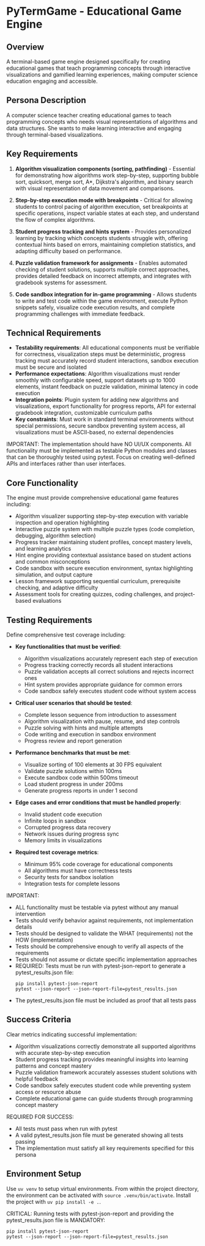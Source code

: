 # PyTermGame - Educational Game Engine

## Overview
A terminal-based game engine designed specifically for creating educational games that teach programming concepts through interactive visualizations and gamified learning experiences, making computer science education engaging and accessible.

## Persona Description
A computer science teacher creating educational games to teach programming concepts who needs visual representations of algorithms and data structures. She wants to make learning interactive and engaging through terminal-based visualizations.

## Key Requirements
1. **Algorithm visualization components (sorting, pathfinding)** - Essential for demonstrating how algorithms work step-by-step, supporting bubble sort, quicksort, merge sort, A*, Dijkstra's algorithm, and binary search with visual representation of data movement and comparisons.

2. **Step-by-step execution mode with breakpoints** - Critical for allowing students to control pacing of algorithm execution, set breakpoints at specific operations, inspect variable states at each step, and understand the flow of complex algorithms.

3. **Student progress tracking and hints system** - Provides personalized learning by tracking which concepts students struggle with, offering contextual hints based on errors, maintaining completion statistics, and adapting difficulty based on performance.

4. **Puzzle validation framework for assignments** - Enables automated checking of student solutions, supports multiple correct approaches, provides detailed feedback on incorrect attempts, and integrates with gradebook systems for assessment.

5. **Code sandbox integration for in-game programming** - Allows students to write and test code within the game environment, execute Python snippets safely, visualize code execution results, and complete programming challenges with immediate feedback.

## Technical Requirements
- **Testability requirements**: All educational components must be verifiable for correctness, visualization steps must be deterministic, progress tracking must accurately record student interactions, sandbox execution must be secure and isolated
- **Performance expectations**: Algorithm visualizations must render smoothly with configurable speed, support datasets up to 1000 elements, instant feedback on puzzle validation, minimal latency in code execution
- **Integration points**: Plugin system for adding new algorithms and visualizations, export functionality for progress reports, API for external gradebook integration, customizable curriculum paths
- **Key constraints**: Must work in standard terminal environments without special permissions, secure sandbox preventing system access, all visualizations must be ASCII-based, no external dependencies

IMPORTANT: The implementation should have NO UI/UX components. All functionality must be implemented as testable Python modules and classes that can be thoroughly tested using pytest. Focus on creating well-defined APIs and interfaces rather than user interfaces.

## Core Functionality
The engine must provide comprehensive educational game features including:
- Algorithm visualizer supporting step-by-step execution with variable inspection and operation highlighting
- Interactive puzzle system with multiple puzzle types (code completion, debugging, algorithm selection)
- Progress tracker maintaining student profiles, concept mastery levels, and learning analytics
- Hint engine providing contextual assistance based on student actions and common misconceptions
- Code sandbox with secure execution environment, syntax highlighting simulation, and output capture
- Lesson framework supporting sequential curriculum, prerequisite checking, and adaptive difficulty
- Assessment tools for creating quizzes, coding challenges, and project-based evaluations

## Testing Requirements
Define comprehensive test coverage including:
- **Key functionalities that must be verified**:
  - Algorithm visualizations accurately represent each step of execution
  - Progress tracking correctly records all student interactions
  - Puzzle validation accepts all correct solutions and rejects incorrect ones
  - Hint system provides appropriate guidance for common errors
  - Code sandbox safely executes student code without system access

- **Critical user scenarios that should be tested**:
  - Complete lesson sequence from introduction to assessment
  - Algorithm visualization with pause, resume, and step controls
  - Puzzle solving with hints and multiple attempts
  - Code writing and execution in sandbox environment
  - Progress review and report generation

- **Performance benchmarks that must be met**:
  - Visualize sorting of 100 elements at 30 FPS equivalent
  - Validate puzzle solutions within 100ms
  - Execute sandbox code within 500ms timeout
  - Load student progress in under 200ms
  - Generate progress reports in under 1 second

- **Edge cases and error conditions that must be handled properly**:
  - Invalid student code execution
  - Infinite loops in sandbox
  - Corrupted progress data recovery
  - Network issues during progress sync
  - Memory limits in visualizations

- **Required test coverage metrics**:
  - Minimum 95% code coverage for educational components
  - All algorithms must have correctness tests
  - Security tests for sandbox isolation
  - Integration tests for complete lessons

IMPORTANT:
- ALL functionality must be testable via pytest without any manual intervention
- Tests should verify behavior against requirements, not implementation details
- Tests should be designed to validate the WHAT (requirements) not the HOW (implementation)
- Tests should be comprehensive enough to verify all aspects of the requirements
- Tests should not assume or dictate specific implementation approaches
- REQUIRED: Tests must be run with pytest-json-report to generate a pytest_results.json file:
  ```
  pip install pytest-json-report
  pytest --json-report --json-report-file=pytest_results.json
  ```
- The pytest_results.json file must be included as proof that all tests pass

## Success Criteria
Clear metrics indicating successful implementation:
- Algorithm visualizations correctly demonstrate all supported algorithms with accurate step-by-step execution
- Student progress tracking provides meaningful insights into learning patterns and concept mastery
- Puzzle validation framework accurately assesses student solutions with helpful feedback
- Code sandbox safely executes student code while preventing system access or resource abuse
- Complete educational game can guide students through programming concept mastery

REQUIRED FOR SUCCESS:
- All tests must pass when run with pytest
- A valid pytest_results.json file must be generated showing all tests passing
- The implementation must satisfy all key requirements specified for this persona

## Environment Setup
Use `uv venv` to setup virtual environments. From within the project directory, the environment can be activated with `source .venv/bin/activate`. Install the project with `uv pip install -e .`.

CRITICAL: Running tests with pytest-json-report and providing the pytest_results.json file is MANDATORY:
```
pip install pytest-json-report
pytest --json-report --json-report-file=pytest_results.json
```